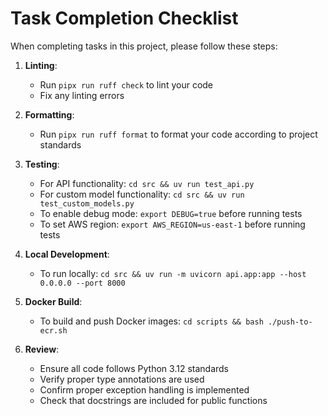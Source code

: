# Task Completion Checklist

When completing tasks in this project, please follow these steps:

1. **Linting**:
   - Run `pipx run ruff check` to lint your code
   - Fix any linting errors

2. **Formatting**:
   - Run `pipx run ruff format` to format your code according to project standards

3. **Testing**:
   - For API functionality: `cd src && uv run test_api.py`
   - For custom model functionality: `cd src && uv run test_custom_models.py`
   - To enable debug mode: `export DEBUG=true` before running tests
   - To set AWS region: `export AWS_REGION=us-east-1` before running tests

4. **Local Development**:
   - To run locally: `cd src && uv run -m uvicorn api.app:app --host 0.0.0.0 --port 8000`

5. **Docker Build**:
   - To build and push Docker images: `cd scripts && bash ./push-to-ecr.sh`

6. **Review**:
   - Ensure all code follows Python 3.12 standards
   - Verify proper type annotations are used
   - Confirm proper exception handling is implemented
   - Check that docstrings are included for public functions
